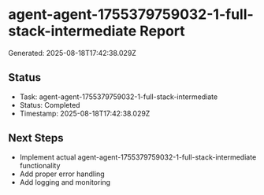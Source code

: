 # agent-agent-1755379759032-1-full-stack-intermediate Report

Generated: 2025-08-18T17:42:38.029Z

## Status
- Task: agent-agent-1755379759032-1-full-stack-intermediate
- Status: Completed
- Timestamp: 2025-08-18T17:42:38.029Z

## Next Steps
- Implement actual agent-agent-1755379759032-1-full-stack-intermediate functionality
- Add proper error handling
- Add logging and monitoring
